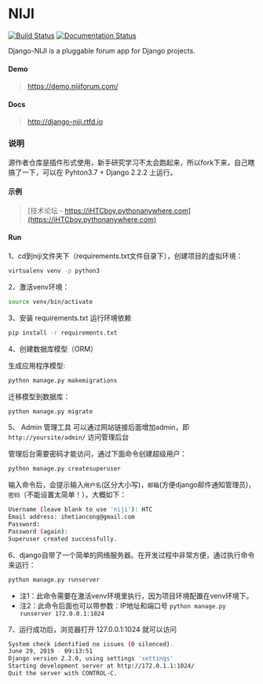 # NIJI

[![Build Status](https://travis-ci.org/ericls/niji.svg?branch=master)](https://travis-ci.org/ericls/niji) [![Documentation Status](https://readthedocs.org/projects/django-niji/badge/?version=latest)](http://django-niji.readthedocs.io/en/latest/?badge=latest)

Django-NIJI is a pluggable forum app for Django projects.

#### Demo
> https://demo.nijiforum.com/

#### Docs
> http://django-niji.rtfd.io

### 说明
源作者仓库是插件形式使用，新手研究学习不太会跑起来，所以fork下来，自己瞎搞了一下，可以在 Pyhton3.7 + Django 2.2.2 上运行。

#### 示例

> [技术论坛 - https://iHTCboy.pythonanywhere.com](https://iHTCboy.pythonanywhere.com)

#### Run

1、cd到niji文件夹下（requirements.txt文件目录下），创建项目的虚拟环境：
```bash
virtualenv venv -p python3
```


2、激活venv环境：
```bash
source venv/bin/activate
```

3、安装 requirements.txt 运行环境依赖

```bash
pip install -r requirements.txt
```

4、创建数据库模型（ORM）

生成应用程序模型:
```python
python manage.py makemigrations
```

迁移模型到数据库：
```python
python manage.py migrate
```

5、 Admin 管理工具
可以通过网站链接后面增加admin，即 `http://yoursite/admin/` 访问管理后台

管理后台需要密码才能访问，通过下面命令创建超级用户：
```python
python manage.py createsuperuser
```

输入命令后，会提示输入`用户名`(区分大小写)，`邮箱`(方便django邮件通知管理员)，`密码`（不能设置太简单！），大概如下：
```bash
Username (leave blank to use 'niji'): HTC
Email address: ihetiancong@gmail.com
Password:
Password (again):
Superuser created successfully.
```


6、django自带了一个简单的网络服务器。在开发过程中非常方便，通过执行命令来运行：
```bash
python manage.py runserver
```
- 注1：此命令需要在激活venv环境里执行，因为项目环境配置在venv环境下。
- 注2：此命令后面也可以带参数：IP地址和端口号 ```python manage.py runserver 172.0.0.1:1024```


7、运行成功后，浏览器打开 127.0.0.1:1024 就可以访问
```bash
System check identified no issues (0 silenced).
June 29, 2019 - 09:13:51
Django version 2.2.0, using settings 'settings'
Starting development server at http://172.0.1.1:1024/
Quit the server with CONTROL-C.
```